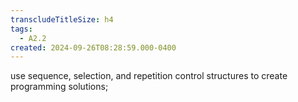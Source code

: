 ```yaml
---
transcludeTitleSize: h4
tags:
  - A2.2
created: 2024-09-26T08:28:59.000-0400
---
```

use sequence, selection, and repetition control structures to create programming solutions;